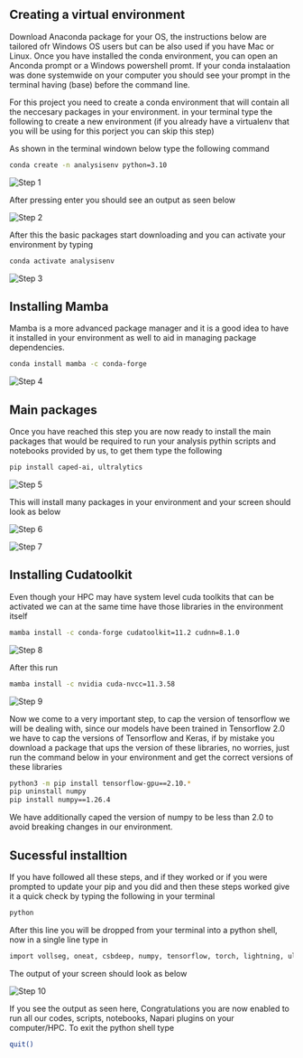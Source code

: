 ## Creating a virtual environment

Download Anaconda package for your OS, the instructions below are tailored ofr Windows OS users but can be also used if you have Mac or Linux. Once you have installed the conda environment, you can open an Anconda prompt or a Windows powershell promt. If your conda instalaation was done systemwide on your computer you should see your prompt in the terminal having (base) before the command line. 



For this project you need to create a conda environment that will contain all the neccesary packages in your environment. in your terminal type the following to create a new environment (if you already have a virtualenv that you will be using for this porject you can skip this step)

As shown in the terminal windown below type the following command 
```sh
conda create -n analysisenv python=3.10
```


![Step 1](https://raw.githubusercontent.com/kapoorlab/CopenhagenWorkflow/main/demoimages/1_conda_install.png)

After pressing enter you should see an output as seen below

![Step 2](https://raw.githubusercontent.com/kapoorlab/CopenhagenWorkflow/main/demoimages/2_conda_install.png)

After this the basic packages start downloading and you can activate your environment by typing 

```sh
conda activate analysisenv
```

![Step 3](https://raw.githubusercontent.com/kapoorlab/CopenhagenWorkflow/main/demoimages/3_conda_install.png)


## Installing Mamba

Mamba is a more advanced package manager and it is a good idea to have it installed in your environment as well to aid in managing package dependencies.

```sh
conda install mamba -c conda-forge
```


![Step 4](https://raw.githubusercontent.com/kapoorlab/CopenhagenWorkflow/main/demoimages/4_conda_install.png)


## Main packages 

Once you have reached this step you are now ready to install the main packages that would be required to run your analysis pythin scripts and notebooks provided by us, to get them type the following

```sh
pip install caped-ai, ultralytics
```

![Step 5](https://raw.githubusercontent.com/kapoorlab/CopenhagenWorkflow/main/demoimages/5_conda_install.png)

This will install many packages in your environment and your screen should look as below

![Step 6](https://raw.githubusercontent.com/kapoorlab/CopenhagenWorkflow/main/demoimages/6_conda_install.png)

![Step 7](https://raw.githubusercontent.com/kapoorlab/CopenhagenWorkflow/main/demoimages/7_conda_install.png)


## Installing Cudatoolkit

Even though your HPC may have system level cuda toolkits that can be activated we can at the same time have those libraries in the environment itself

```sh
mamba install -c conda-forge cudatoolkit=11.2 cudnn=8.1.0
```

![Step 8](https://raw.githubusercontent.com/kapoorlab/CopenhagenWorkflow/main/demoimages/8_conda_install.png)


After this run 

```sh
mamba install -c nvidia cuda-nvcc=11.3.58
```

![Step 9](https://raw.githubusercontent.com/kapoorlab/CopenhagenWorkflow/main/demoimages/9_conda_install.png)


Now we come to a very important step, to cap the version of tensorflow we will be dealing with, since our models have been trained in Tensorflow 2.0 we have to cap the versions of Tensorflow and Keras, if by mistake you download a package that ups the version of these libraries, no worries, just run the command below in your environment and get the correct versions of these libraries

```sh
python3 -m pip install tensorflow-gpu==2.10.*
pip uninstall numpy
pip install numpy==1.26.4
```

We have additionally caped the version of numpy to be less than 2.0 to avoid breaking changes in our environment.

## Sucessful installtion

If you have followed all these steps, and if they worked or if you were prompted to update your pip and you did and then these steps worked give it a quick check by typing the following in your terminal

```sh
python
```
After this line you will be dropped from your terminal into a python shell, now in a single line type in

```sh
import vollseg, oneat, csbdeep, numpy, tensorflow, torch, lightning, ultralytics
```

The output of your screen should look as below

![Step 10](https://raw.githubusercontent.com/kapoorlab/CopenhagenWorkflow/main/demoimages/10_conda_install.png)

If you see the output as seen here, Congratulations you are now enabled to run all our codes, scripts, notebooks, Napari plugins on your computer/HPC. To exit the python shell type 

```sh
quit()
```

